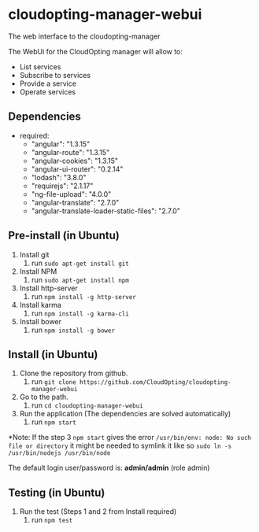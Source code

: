 # cloudopting-manager-webui
The web interface to the cloudopting-manager

The WebUi for the CloudOpting manager will allow to:
- List services
- Subscribe to services
- Provide a service
- Operate services

## Dependencies
- required:
    - "angular": "1.3.15"
    - "angular-route": "1.3.15"
    - "angular-cookies": "1.3.15"
    - "angular-ui-router": "0.2.14"
    - "lodash": "3.8.0"
    - "requirejs": "2.1.17"
    - "ng-file-upload": "4.0.0"
    - "angular-translate": "2.7.0"
    - "angular-translate-loader-static-files": "2.7.0"

## Pre-install (in Ubuntu)
1. Install git
    1. run `sudo apt-get install git`
2. Install NPM
    1. run `sudo apt-get install npm`
3. Install http-server
    1. run `npm install -g http-server`
4. Install karma
    1. run `npm install -g karma-cli`
4. Install bower
    1. run `npm install -g bower`

## Install (in Ubuntu)
1. Clone the repository from github.
     1. run `git clone https://github.com/CloudOpting/cloudopting-manager-webui`
2. Go to the path.
     1. run `cd cloudopting-manager-webui`
3. Run the application (The dependencies are solved automatically)
     1. run `npm start`

*Note: If the step 3 `npm start` gives the error `/usr/bin/env: node: No such file or directory`
it might be needed to symlink it like so `sudo ln -s /usr/bin/nodejs /usr/bin/node`

The default login user/password is: **admin/admin** (role admin)

## Testing (in Ubuntu)
1. Run the test (Steps 1 and 2 from Install required)
     1. run `npm test`